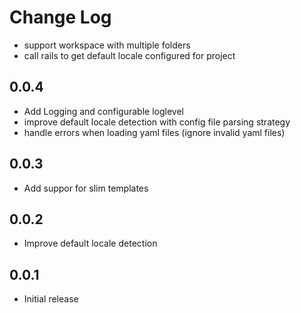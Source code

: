 # Change Log

- support workspace with multiple folders
- call rails to get default locale configured for project

## 0.0.4
- Add Logging and configurable loglevel
- improve default locale detection with config file parsing strategy
- handle errors when loading yaml files (ignore invalid yaml files)

## 0.0.3
- Add suppor for slim templates

## 0.0.2
- Improve default locale detection

## 0.0.1
- Initial release
